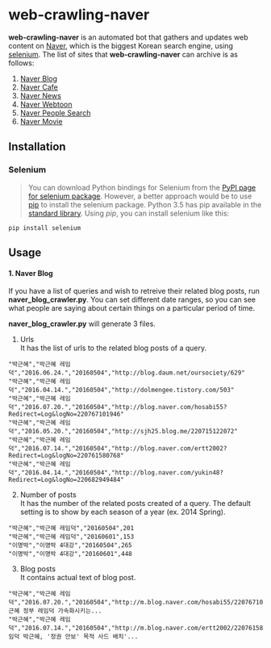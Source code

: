 # web-crawling-naver

  **web-crawling-naver** is an automated bot that gathers and updates web content on [Naver](http://www.naver.com/), which is the biggest Korean search engine, using [selenium](http://selenium-python.readthedocs.io/). The list of sites that **web-crawling-naver** can archive is as follows:

1. [Naver Blog](http://section.blog.naver.com/)
2. [Naver Cafe](http://section.cafe.naver.com/)
3. [Naver News](http://news.naver.com/)
4. [Naver Webtoon](http://comic.naver.com/index.nhn)
5. [Naver People Search](http://people.search.naver.com/)
6. [Naver Movie](http://movie.naver.com/)

## Installation

### Selenium
>You can download Python bindings for Selenium from the [PyPI page for selenium package](https://pypi.python.org/pypi/selenium). However, a better approach would be to use [pip](https://pip.pypa.io/en/latest/installing/) to install the selenium package. Python 3.5 has pip available in the [standard library](https://docs.python.org/3.5/installing/index.html). Using *pip*, you can install selenium like this:
```
pip install selenium
```

## Usage
#### 1. Naver Blog
  If you have a list of queries and wish to retreive their related blog posts, run **naver_blog_crawler.py**. You can set different date ranges, so you can see what people are saying about certain things on a particular period of time.

**naver_blog_crawler.py** will generate 3 files.
  1. Urls  
   It has the list of urls to the related blog posts of a query.
  ```
  "박근혜","박근혜 레임덕","2016.06.24.","20160504","http://blog.daum.net/oursociety/629"
  "박근혜","박근혜 레임덕","2016.04.14.","20160504","http://dolmengee.tistory.com/503"
  "박근혜","박근혜 레임덕","2016.07.20.","20160504","http://blog.naver.com/hosabi55?Redirect=Log&logNo=220767101946"
  "박근혜","박근혜 레임덕","2016.05.20.","20160504","http://sjh25.blog.me/220715122072"
  "박근혜","박근혜 레임덕","2016.07.14.","20160504","http://blog.naver.com/ertt2002?Redirect=Log&logNo=220761580768"
  "박근혜","박근혜 레임덕","2016.04.14.","20160504","http://blog.naver.com/yukin48?Redirect=Log&logNo=220682949484"
  ```
  2. Number of posts  
   It has the number of the related posts created of a query. The default setting is to show by each season of a year (ex. 2014 Spring).
  ```
  "박근혜","박근혜 레임덕","20160504",201
  "박근혜","박근혜 레임덕","20160601",153
  "이명박","이명박 4대강","20160504",265
  "이명박","이명박 4대강","20160601",448
  ```
  3. Blog posts  
   It contains actual text of blog post.
  ```
  "박근혜","박근혜 레임덕","2016.07.20.","20160504","http://m.blog.naver.com/hosabi55/220767101946","박근혜 정부 레임덕 가속화시키는...
  "박근혜","박근혜 레임덕","2016.07.14.","20160504","http://m.blog.naver.com/ertt2002/220761580768","'레임덕 박근혜, '정권 안보' 목적 사드 배치'...
  ```
